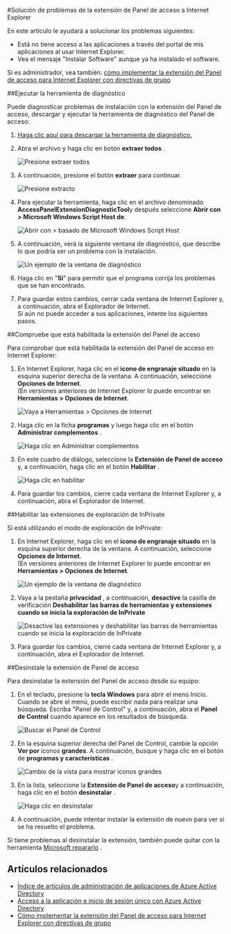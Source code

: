 <properties
    pageTitle="Solución de problemas de la extensión de Panel de acceso a Internet Explorer | Microsoft Azure"
    description="Cómo usar la directiva de grupo para implementar el complemento de Internet Explorer para el portal de mis aplicaciones."
    services="active-directory"
    documentationCenter=""
    authors="MarkusVi"
    manager="femila"
    editor=""/>

<tags
    ms.service="active-directory"
    ms.devlang="na"
    ms.topic="article"
    ms.tgt_pltfrm="na"
    ms.workload="identity"
    ms.date="08/16/2016"
    ms.author="markvi"/>

#<a name="troubleshooting-the-access-panel-extension-for-internet-explorer"></a>Solución de problemas de la extensión de Panel de acceso a Internet Explorer

En este artículo le ayudará a solucionar los problemas siguientes:

- Está no tiene acceso a las aplicaciones a través del portal de mis aplicaciones al usar Internet Explorer.
- Vea el mensaje "Instalar Software" aunque ya ha instalado el software.

Si es administrador, vea también: [cómo implementar la extensión del Panel de acceso para Internet Explorer con directivas de grupo](active-directory-saas-ie-group-policy.md)

##<a name="run-the-diagnostic-tool"></a>Ejecutar la herramienta de diagnóstico

Puede diagnosticar problemas de instalación con la extensión del Panel de acceso, descargar y ejecutar la herramienta de diagnóstico del Panel de acceso:

1. [Haga clic aquí para descargar la herramienta de diagnóstico.](https://account.activedirectory.windowsazure.com/applications/AccessPanelExtensionDiagnosticTool/AccessPanelExtensionDiagnosticTool.zip)

2. Abra el archivo y haga clic en botón **extraer todos** .

    ![Presione extraer todos](./media/active-directory-saas-ie-troubleshooting/extract1.png)

3. A continuación, presione el botón **extraer** para continuar.

    ![Presione extracto](./media/active-directory-saas-ie-troubleshooting/extract2.png)

4. Para ejecutar la herramienta, haga clic en el archivo denominado **AccessPanelExtensionDiagnosticTool**y después seleccione **Abrir con > Microsoft Windows Script Host de**.

    ![Abrir con > basado de Microsoft Windows Script Host](./media/active-directory-saas-ie-troubleshooting/open_tool.png)

5. A continuación, verá la siguiente ventana de diagnóstico, que describe lo que podría ser un problema con la instalación.

    ![Un ejemplo de la ventana de diagnóstico](./media/active-directory-saas-ie-troubleshooting/tool_preview.png)

6. Haga clic en "**Sí**" para permitir que el programa corrija los problemas que se han encontrado.

7. Para guardar estos cambios, cerrar cada ventana de Internet Explorer y, a continuación, abra el Explorador de Internet.<br />Si aún no puede acceder a sus aplicaciones, intente los siguientes pasos.

##<a name="check-that-the-access-panel-extension-is-enabled"></a>Compruebe que está habilitada la extensión del Panel de acceso

Para comprobar que está habilitada la extensión del Panel de acceso en Internet Explorer:

1. En Internet Explorer, haga clic en el **icono de engranaje situado** en la esquina superior derecha de la ventana. A continuación, seleccione **Opciones de Internet**.<br />(En versiones anteriores de Internet Explorer lo puede encontrar en **Herramientas > Opciones de Internet**.

    ![Vaya a Herramientas > Opciones de Internet](./media/active-directory-saas-ie-troubleshooting/internetoptions.png)

2. Haga clic en la ficha **programas** y luego haga clic en el botón **Administrar complementos** .

    ![Haga clic en Administrar complementos](./media/active-directory-saas-ie-troubleshooting/internetoptions_programs.png)

3. En este cuadro de diálogo, seleccione la **Extensión de Panel de acceso** y, a continuación, haga clic en el botón **Habilitar** .

    ![Haga clic en habilitar](./media/active-directory-saas-ie-troubleshooting/enableaddon.png)

4. Para guardar los cambios, cierre cada ventana de Internet Explorer y, a continuación, abra el Explorador de Internet.

##<a name="enable-extensions-for-inprivate-browsing"></a>Habilitar las extensiones de exploración de InPrivate

Si está utilizando el modo de exploración de InPrivate:

1. En Internet Explorer, haga clic en el **icono de engranaje situado** en la esquina superior derecha de la ventana. A continuación, seleccione **Opciones de Internet**.<br />(En versiones anteriores de Internet Explorer lo puede encontrar en **Herramientas > Opciones de Internet**.

    ![Un ejemplo de la ventana de diagnóstico](./media/active-directory-saas-ie-troubleshooting/inprivateoptions.png)

2. Vaya a la pestaña **privacidad** , a continuación, **desactive** la casilla de verificación **Deshabilitar las barras de herramientas y extensiones cuando se inicia la exploración de InPrivate**</p>

    ![Desactive las extensiones y deshabilitar las barras de herramientas cuando se inicia la exploración de InPrivate](./media/active-directory-saas-ie-troubleshooting/enabletoolbars.png)

3. Para guardar los cambios, cierre cada ventana de Internet Explorer y, a continuación, abra el Explorador de Internet.

##<a name="uninstall-the-access-panel-extension"></a>Desinstale la extensión de Panel de acceso

Para desinstalar la extensión del Panel de acceso desde su equipo:

1. En el teclado, presione la **tecla Windows** para abrir el menú Inicio. Cuando se abre el menú, puede escribir nada para realizar una búsqueda. Escriba "Panel de Control" y, a continuación, abra el **Panel de Control** cuando aparece en los resultados de búsqueda.

    ![Buscar el Panel de Control](./media/active-directory-saas-ie-troubleshooting/search_sm.png)

2. En la esquina superior derecha del Panel de Control, cambie la opción **Ver por** iconos **grandes**. A continuación, busque y haga clic en el botón de **programas y características** .

    ![Cambio de la vista para mostrar iconos grandes](./media/active-directory-saas-ie-troubleshooting/control_panel.png)

3. En la lista, seleccione la **Extensión de Panel de acceso**y a continuación, haga clic en el botón **desinstalar** .

    ![Haga clic en desinstalar](./media/active-directory-saas-ie-troubleshooting/uninstall.png)

4. A continuación, puede intentar instalar la extensión de nuevo para ver si se ha resuelto el problema.

Si tiene problemas al desinstalar la extensión, también puede quitar con la herramienta [Microsoft repararlo](https://go.microsoft.com/?linkid=9779673) .

## <a name="related-articles"></a>Artículos relacionados

- [Índice de artículos de administración de aplicaciones de Azure Active Directory](active-directory-apps-index.md)
- [Acceso a la aplicación e inicio de sesión único con Azure Active Directory](active-directory-appssoaccess-whatis.md)
- [Cómo implementar la extensión del Panel de acceso para Internet Explorer con directivas de grupo](active-directory-saas-ie-group-policy.md)
